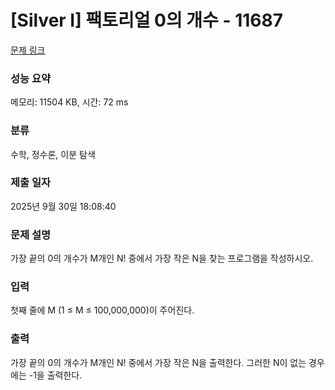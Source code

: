 # [Silver I] 팩토리얼 0의 개수 - 11687 

[문제 링크](https://www.acmicpc.net/problem/11687) 

### 성능 요약

메모리: 11504 KB, 시간: 72 ms

### 분류

수학, 정수론, 이분 탐색

### 제출 일자

2025년 9월 30일 18:08:40

### 문제 설명

<p>가장 끝의 0의 개수가 M개인 N! 중에서 가장 작은 N을 찾는 프로그램을 작성하시오.</p>

### 입력 

 <p>첫째 줄에 M (1 ≤ M ≤ 100,000,000)이 주어진다.</p>

### 출력 

 <p>가장 끝의 0의 개수가 M개인 N! 중에서 가장 작은 N을 출력한다. 그러한 N이 없는 경우에는 -1을 출력한다.</p>

